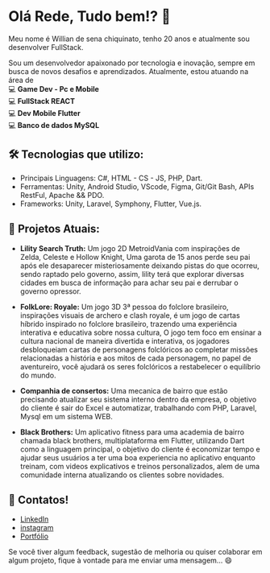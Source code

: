 <!--
**WillianChiquinato/WillianChiquinato** is a ✨ _special_ ✨ repository because its `README.md` (this file) appears on your GitHub profile.

Here are some ideas to get you started:

- 🔭 I’m currently working on ...
- 🌱 I’m currently learning ...
- 👯 I’m looking to collaborate on ...
- 🤔 I’m looking for help with ...
- 💬 Ask me about ...
- 📫 How to reach me: ...
- 😄 Pronouns: ...
- ⚡ Fun fact: ...
-->

# Olá Rede, Tudo bem!? 👋
Meu nome é Willian de sena chiquinato, tenho 20 anos e atualmente sou desenvolver FullStack.

Sou um desenvolvedor apaixonado por tecnologia e inovação, sempre em busca de novos desafios e aprendizados.
Atualmente, estou atuando na área de <br>
💻 **Game Dev - Pc e Mobile**<br>
💻 **FullStack REACT**<br>
💻 **Dev Mobile Flutter**<br>
💻 **Banco de dados MySQL**<br>

## 🛠️ Tecnologias que utilizo:
- Principais Linguagens: C#, HTML - CS - JS, PHP, Dart.
- Ferramentas: Unity, Android Studio, VScode, Figma, Git/Git Bash, APIs RestFul, Apache && PDO.
- Frameworks: Unity, Laravel, Symphony, Flutter, Vue.js.

## 🚀 Projetos Atuais:
- **Lility Search Truth:** Um jogo 2D MetroidVania com inspirações de Zelda, Celeste e Hollow Knight, Uma garota de 15 anos perde seu pai após ele desaparecer misteriosamente deixando pistas do que ocorreu, sendo raptado pelo governo, assim, lility terá que explorar diversas cidades em busca de informação para achar seu pai e derrubar o governo opressor.

- **FolkLore: Royale:** Um jogo 3D 3ª pessoa do folclore brasileiro, inspirações visuais de archero e clash royale, é um jogo de cartas híbrido inspirado no folclore brasileiro, trazendo uma experiência interativa e educativa sobre nossa cultura, O jogo tem foco em ensinar a cultura nacional de maneira divertida e interativa, os jogadores desbloqueiam cartas de personagens folclóricos ao completar missões relacionadas a história e aos mitos de cada personagem, no papel de aventureiro, você ajudará os seres folclóricos a restabelecer o equilíbrio do mundo.

- **Companhia de consertos:** Uma mecanica de bairro que estão precisando atualizar seu sistema interno dentro da empresa, o objetivo do cliente é sair do Excel e automatizar, trabalhando com PHP, Laravel, Mysql em um sistema WEB.

- **Black Brothers:** Um aplicativo fitness para uma academia de bairro chamada black brothers, multiplataforma em Flutter, utilizando Dart como a linguagem principal, o objetivo do cliente é economizar tempo e ajudar seus usuários a ter uma boa experiencia no aplicativo enquanto treinam, com videos explicativos e treinos personalizados, alem de uma comunidade interna atualizando os clientes sobre novidades.

  
## 🌱 Contatos!
- [LinkedIn](https://www.linkedin.com/in/willian-de-sena-chiquinato-97b857260) 
- [instagram](https://www.instagram.com/will_schiquinato/)
- [Portfólio](https://willianchiquinato.github.io/WebSite-Portifolio/)

Se você tiver algum feedback, sugestão de melhoria ou quiser colaborar em algum projeto, fique à vontade para me enviar uma mensagem... 😄

